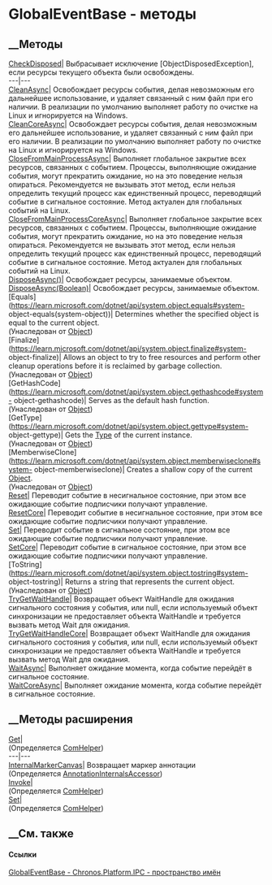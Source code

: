 # GlobalEventBase - методы
##  __Методы
[CheckDisposed](M_Chronos_Platform_IPC_GlobalEventBase_CheckDisposed.htm)|
Выбрасывает исключение [ObjectDisposedException], если ресурсы текущего
объекта были освобождены.  
---|---  
[CleanAsync](M_Chronos_Platform_IPC_GlobalEventBase_CleanAsync.htm)|
Освобождает ресурсы события, делая невозможным его дальнейшее использование, и
удаляет связанный с ним файл при его наличии. В реализации по умолчанию
выполняет работу по очистке на Linux и игнорируется на Windows.  
[CleanCoreAsync](M_Chronos_Platform_IPC_GlobalEventBase_CleanCoreAsync.htm)|
Освобождает ресурсы события, делая невозможным его дальнейшее использование, и
удаляет связанный с ним файл при его наличии. В реализации по умолчанию
выполняет работу по очистке на Linux и игнорируется на Windows.  
[CloseFromMainProcessAsync](M_Chronos_Platform_IPC_GlobalEventBase_CloseFromMainProcessAsync.htm)|
Выполняет глобальное закрытие всех ресурсов, связанных с событием. Процессы,
выполняющие ожидание события, могут прекратить ожидание, но на это поведение
нельзя опираться. Рекомендуется не вызывать этот метод, если нельзя определить
текущий процесс как единственный процесс, переводящий событие в сигнальное
состояние. Метод актуален для глобальных событий на Linux.  
[CloseFromMainProcessCoreAsync](M_Chronos_Platform_IPC_GlobalEventBase_CloseFromMainProcessCoreAsync.htm)|
Выполняет глобальное закрытие всех ресурсов, связанных с событием. Процессы,
выполняющие ожидание события, могут прекратить ожидание, но на это поведение
нельзя опираться. Рекомендуется не вызывать этот метод, если нельзя определить
текущий процесс как единственный процесс, переводящий событие в сигнальное
состояние. Метод актуален для глобальных событий на Linux.  
[DisposeAsync()](M_Chronos_Platform_IPC_GlobalEventBase_DisposeAsync.htm)|
Освобождает ресурсы, занимаемые объектом.  
[DisposeAsync(Boolean)](M_Chronos_Platform_IPC_GlobalEventBase_DisposeAsync_1.htm)|
Освобождает ресурсы, занимаемые объектом.  
[Equals](https://learn.microsoft.com/dotnet/api/system.object.equals#system-
object-equals\(system-object\))| Determines whether the specified object is
equal to the current object.  
(Унаследован от
[Object](https://learn.microsoft.com/dotnet/api/system.object))  
[Finalize](https://learn.microsoft.com/dotnet/api/system.object.finalize#system-
object-finalize)| Allows an object to try to free resources and perform other
cleanup operations before it is reclaimed by garbage collection.  
(Унаследован от
[Object](https://learn.microsoft.com/dotnet/api/system.object))  
[GetHashCode](https://learn.microsoft.com/dotnet/api/system.object.gethashcode#system-
object-gethashcode)| Serves as the default hash function.  
(Унаследован от
[Object](https://learn.microsoft.com/dotnet/api/system.object))  
[GetType](https://learn.microsoft.com/dotnet/api/system.object.gettype#system-
object-gettype)| Gets the
[Type](https://learn.microsoft.com/dotnet/api/system.type) of the current
instance.  
(Унаследован от
[Object](https://learn.microsoft.com/dotnet/api/system.object))  
[MemberwiseClone](https://learn.microsoft.com/dotnet/api/system.object.memberwiseclone#system-
object-memberwiseclone)| Creates a shallow copy of the current
[Object](https://learn.microsoft.com/dotnet/api/system.object).  
(Унаследован от
[Object](https://learn.microsoft.com/dotnet/api/system.object))  
[Reset](M_Chronos_Platform_IPC_GlobalEventBase_Reset.htm)|  Переводит событие
в несигнальное состояние, при этом все ожидающие событие подписчики получают
управление.  
[ResetCore](M_Chronos_Platform_IPC_GlobalEventBase_ResetCore.htm)|  Переводит
событие в несигнальное состояние, при этом все ожидающие событие подписчики
получают управление.  
[Set](M_Chronos_Platform_IPC_GlobalEventBase_Set.htm)|  Переводит событие в
сигнальное состояние, при этом все ожидающие событие подписчики получают
управление.  
[SetCore](M_Chronos_Platform_IPC_GlobalEventBase_SetCore.htm)|  Переводит
событие в сигнальное состояние, при этом все ожидающие событие подписчики
получают управление.  
[ToString](https://learn.microsoft.com/dotnet/api/system.object.tostring#system-
object-tostring)| Returns a string that represents the current object.  
(Унаследован от
[Object](https://learn.microsoft.com/dotnet/api/system.object))  
[TryGetWaitHandle](M_Chronos_Platform_IPC_GlobalEventBase_TryGetWaitHandle.htm)|
Возвращает объект WaitHandle для ожидания сигнального состояния у события, или
null, если используемый объект синхронизации не предоставляет объекта
WaitHandle и требуется вызвать метод Wait для ожидания.  
[TryGetWaitHandleCore](M_Chronos_Platform_IPC_GlobalEventBase_TryGetWaitHandleCore.htm)|
Возвращает объект WaitHandle для ожидания сигнального состояния у события, или
null, если используемый объект синхронизации не предоставляет объекта
WaitHandle и требуется вызвать метод Wait для ожидания.  
[WaitAsync](M_Chronos_Platform_IPC_GlobalEventBase_WaitAsync.htm)| Выполняет
ожидание момента, когда событие перейдёт в сигнальное состояние.  
[WaitCoreAsync](M_Chronos_Platform_IPC_GlobalEventBase_WaitCoreAsync.htm)|
Выполняет ожидание момента, когда событие перейдёт в сигнальное состояние.  
##  __Методы расширения
[Get](M_Tessa_Extensions_Default_Client_EDS_ComHelper_Get.htm)|  
(Определяется
[ComHelper](T_Tessa_Extensions_Default_Client_EDS_ComHelper.htm))  
---|---  
[InternalMarkerCanvas](M_Tessa_UI_Views_Charting_Annotations_AnnotationInternalsAccessor_InternalMarkerCanvas.htm)|
Возвращает маркер аннотации  
(Определяется
[AnnotationInternalsAccessor](T_Tessa_UI_Views_Charting_Annotations_AnnotationInternalsAccessor.htm))  
[Invoke](M_Tessa_Extensions_Default_Client_EDS_ComHelper_Invoke.htm)|  
(Определяется
[ComHelper](T_Tessa_Extensions_Default_Client_EDS_ComHelper.htm))  
[Set](M_Tessa_Extensions_Default_Client_EDS_ComHelper_Set.htm)|  
(Определяется
[ComHelper](T_Tessa_Extensions_Default_Client_EDS_ComHelper.htm))  
##  __См. также
#### Ссылки
[GlobalEventBase - ](T_Chronos_Platform_IPC_GlobalEventBase.htm)
[Chronos.Platform.IPC - пространство имён](N_Chronos_Platform_IPC.htm)
